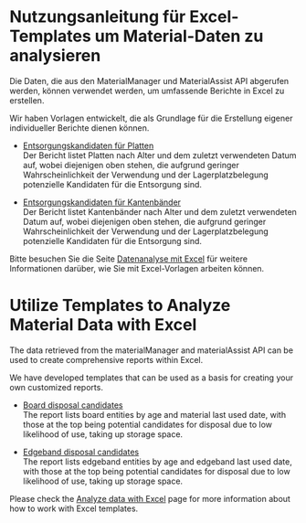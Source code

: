 ﻿# Nutzungsanleitung für Excel-Templates um Material-Daten zu analysieren

Die Daten, die aus den MaterialManager und MaterialAssist API abgerufen werden, können verwendet werden, um umfassende Berichte in Excel zu erstellen.

Wir haben Vorlagen entwickelt, die als Grundlage für die Erstellung eigener individueller Berichte dienen können.

- [Entsorgungskandidaten für Platten](DisposalCandidates/Readme_boards.md)<br>
Der Bericht listet Platten nach Alter und dem zuletzt verwendeten Datum auf, wobei diejenigen oben stehen, die aufgrund geringer Wahrscheinlichkeit der Verwendung und der Lagerplatzbelegung potenzielle Kandidaten für die Entsorgung sind.


- [Entsorgungskandidaten für Kantenbänder](DisposalCandidates/Readme_edgebands.md)<br>
 Der Bericht listet Kantenbänder nach Alter und dem zuletzt verwendeten Datum auf, wobei diejenigen oben stehen, die aufgrund geringer Wahrscheinlichkeit der Verwendung und der Lagerplatzbelegung potenzielle Kandidaten für die Entsorgung sind.

Bitte besuchen Sie die Seite [Datenanalyse mit Excel](../../../../../../Documentation/Tools/Excel/Readme.md) für weitere Informationen darüber, wie Sie mit Excel-Vorlagen arbeiten können.


# Utilize Templates to Analyze Material Data with Excel

The data retrieved from the materialManager and materialAssist API can be used to create comprehensive reports within Excel.  

We have developed templates that can be used as a basis for creating your own customized reports.

- [Board disposal candidates](DisposalCandidates/Readme_boards.md)<br>
The report lists board entities by age and material last used date, with those at the top being potential candidates for disposal due to low likelihood of use, taking up storage space.

- [Edgeband disposal candidates](DisposalCandidates/Readme_edgebands.md)<br>
The report lists edgeband entities by age and edgeband last used date, with those at the top being potential candidates for disposal due to low likelihood of use, taking up storage space.


Please check the [Analyze data with Excel](../../../../../../Documentation/Tools/Excel/Readme.md) page for more information about how to work with Excel templates.

